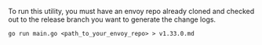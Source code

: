 To run this utility, you must have an envoy repo already cloned and checked out to the release branch you want to generate the change logs.

```
go run main.go <path_to_your_envoy_repo> > v1.33.0.md
```
